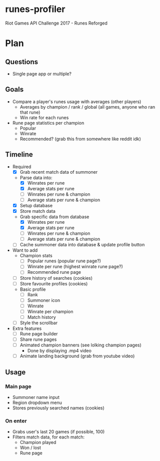 # runes-profiler
Riot Games API Challenge 2017 - Runes Reforged

# Plan

## Questions
- Single page app or multiple?

## Goals
- Compare a player's runes usage with averages (other players)
	- Averages by champion / rank / global (all games, anyone who ran that rune)
	- Win rate for each runes
- Rune page statistics per champion
	- Popular
	- Winrate
	- Recommended? (grab this from somewhere like reddit idk)

## Timeline
- Required
	- [x] Grab recent match data of summoner
	- Parse data into:
		- [x] Winrates per rune
		- [x] Average stats per rune
		- [ ] Winrates per rune & champion
		- [ ] Average stats per rune & champion
	- [x] Setup database
	- [x] Store match data
	- Grab specific data from database
		- [x] Winrates per rune
		- [x] Average stats per rune
		- [ ] Winrates per rune & champion
		- [ ] Average stats per rune & champion
	- [ ] Cache summoner data into database & update profile button
- Want to add
	- Champion stats
		- [ ] Popular runes (popular rune page?)
		- [ ] Winrate per rune (highest winrate rune page?)
		- [ ] Recommended rune page
	- [ ] Store history of searches (cookies)
	- [ ] Store favourite profiles (cookies)
	- Basic profile
		- [ ] Rank
		- [ ] Summoner icon
		- [ ] Winrate
		- [ ] Winrate per champion
		- [ ] Match history
	- [ ] Style the scrollbar
- Extra features
	- [ ] Rune page builder
	- [ ] Share rune pages
	- [ ] Animated champion banners (see lolking champion pages)
		- Done by displaying .mp4 video
	- [ ] Animate landing background (grab from youtube video)

## Usage

### Main page
- Summoner name input
- Region dropdown menu
- Stores previously searched names (cookies)

### On enter
- Grabs user's last 20 games (if possible, 100)
- Filters match data, for each match:
	- Champion played
	- Won / lost
	- Rune page

